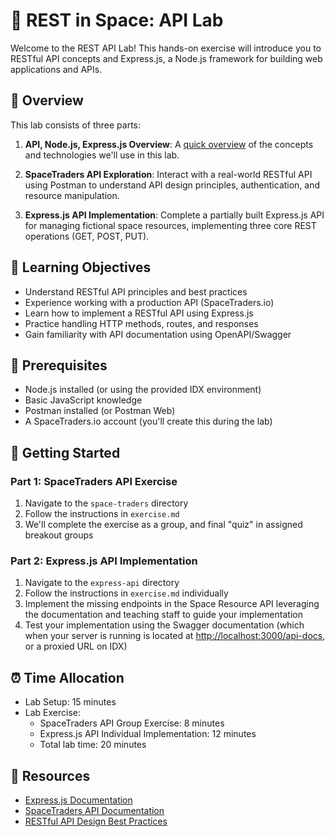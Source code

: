 # 🚀 REST in Space: API Lab

Welcome to the REST API Lab! This hands-on exercise will introduce you to RESTful API concepts and Express.js, a Node.js framework for building web applications and APIs.

## 🔎 Overview

This lab consists of three parts:
1. **API, Node.js, Express.js Overview**: A [quick overview](setup.md) of the concepts and technologies we'll use in this lab.

2. **SpaceTraders API Exploration**: Interact with a real-world RESTful API using Postman to understand API design principles, authentication, and resource manipulation.

2. **Express.js API Implementation**: Complete a partially built Express.js API for managing fictional space resources, implementing three core REST operations (GET, POST, PUT).

## 📖 Learning Objectives

- Understand RESTful API principles and best practices
- Experience working with a production API (SpaceTraders.io)
- Learn how to implement a RESTful API using Express.js
- Practice handling HTTP methods, routes, and responses
- Gain familiarity with API documentation using OpenAPI/Swagger

## 📝 Prerequisites

- Node.js installed (or using the provided IDX environment)
- Basic JavaScript knowledge
- Postman installed (or Postman Web)
- A SpaceTraders.io account (you'll create this during the lab)

## 🔰 Getting Started

### Part 1: SpaceTraders API Exercise

1. Navigate to the `space-traders` directory
2. Follow the instructions in `exercise.md`
3. We'll complete the exercise as a group, and final "quiz" in assigned breakout groups

### Part 2: Express.js API Implementation

1. Navigate to the `express-api` directory
2. Follow the instructions in `exercise.md` individually
3. Implement the missing endpoints in the Space Resource API leveraging the documentation and teaching staff to guide your implementation
4. Test your implementation using the Swagger documentation (which when your server is running is located at [http://localhost:3000/api-docs](http://localhost:3000/api-docs), or a proxied URL on IDX)

## ⏰ Time Allocation

- Lab Setup: 15 minutes
- Lab Exercise:
  - SpaceTraders API Group Exercise: 8 minutes
  - Express.js API Individual Implementation: 12 minutes
  - Total lab time: 20 minutes

## 📓 Resources

- [Express.js Documentation](https://expressjs.com/)
- [SpaceTraders API Documentation](https://spacetraders.io/docs/api)
- [RESTful API Design Best Practices](https://restfulapi.net/)